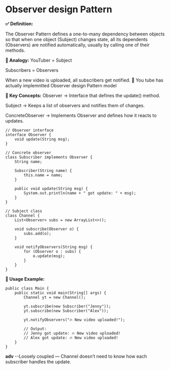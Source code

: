 # Observer design Pattern

**✅ Definition:**

The Observer Pattern defines a one-to-many dependency between objects so that when one object (Subject) changes state, all its dependents (Observers) are notified automatically, usually by calling one of their methods.


**🧠 Analogy:**
YouTuber = Subject

Subscribers = Observers

When a new video is uploaded, all subscribers get notified. 📲
You tube has actually implemntted Observer design Pattern model

**🔧 Key Concepts:**
Observer → Interface that defines the update() method.

Subject → Keeps a list of observers and notifies them of changes.

ConcreteObserver → Implements Observer and defines how it reacts to updates.

```
// Observer interface
interface Observer {
    void update(String msg);
}

// Concrete observer
class Subscriber implements Observer {
    String name;

    Subscriber(String name) {
        this.name = name;
    }

    public void update(String msg) {
        System.out.println(name + " got update: " + msg);
    }
}

// Subject class
class Channel {
    List<Observer> subs = new ArrayList<>();

    void subscribe(Observer o) {
        subs.add(o);
    }

    void notifyObservers(String msg) {
        for (Observer o : subs) {
            o.update(msg);
        }
    }
}
```

**🔸 Usage Example:**
```
public class Main {
    public static void main(String[] args) {
        Channel yt = new Channel();
        
        yt.subscribe(new Subscriber("Jenny"));
        yt.subscribe(new Subscriber("Alex"));

        yt.notifyObservers("🔥 New video uploaded!");
        
        // Output:
        // Jenny got update: 🔥 New video uploaded!
        // Alex got update: 🔥 New video uploaded!
    }
}
```


**adv**
--Loosely coupled — Channel doesn’t need to know how each subscriber handles the update.

